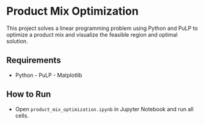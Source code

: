 # Product Mix Optimization
This project solves a linear programming problem using Python and PuLP to optimize a product mix and visualize the feasible region and optimal solution. 
## Requirements 
- Python - PuLP - Matplotlib

 ## How to Run
-  Open `product_mix_optimization.ipynb` in Jupyter Notebook and run all cells.
